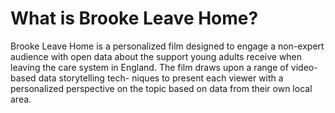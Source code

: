 # What is Brooke Leave Home?

Brooke Leave Home is a personalized film designed to engage a non-expert audience with open data about the support young adults receive when leaving the care system in England. The film draws upon a range of video-based data storytelling tech- niques to present each viewer with a personalized perspective on the topic based on data from their own local area.

